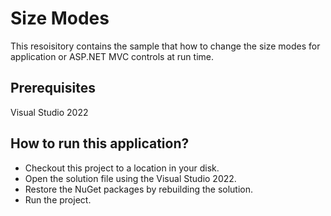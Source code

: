 # Size Modes

This resoisitory contains the sample that how to change the size modes for application or ASP.NET MVC controls at run time.

## Prerequisites

Visual Studio 2022

## How to run this application?

* Checkout this project to a location in your disk.
* Open the solution file using the Visual Studio 2022.
* Restore the NuGet packages by rebuilding the solution.
* Run the project.